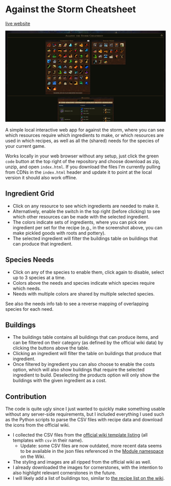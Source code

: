 # Against the Storm Cheatsheet

[live website](https://frankruis.github.io/ats_cheatsheet/)

![Screenshot](/img/example_screenshot.png)

A simple local interactive web app for against the storm, where you can see which resources require which ingredients to make, or which resources are used in which recipes, as well as all the (shared) needs for the species of your current game.

Works locally in your web browser without any setup, just click the green `code` button at the top right of the repository and choose download as zip, unzip, and open `index.html`.
If you download the files I'm currently pulling from CDNs in the `index.html` header and update it to point at the local version it should also work offline.

## Ingredient Grid
- Click on any resource to see which ingredients are needed to make it.
- Alternatively, enable the switch in the top right (before clicking) to see which other resources can be made with the selected ingredient.
- The colors indicate sets of ingredients, where you can pick one ingredient per set for the recipe (e.g., in the screenshot above, you can make pickled goods with roots and pottery).
- The selected ingredient will filter the buildings table on buildings that can produce that ingredient.

## Species Needs
- Click on any of the species to enable them, click again to disable, select up to 3 species at a time.
- Colors above the needs and species indicate which species require which needs.
- Needs with multiple colors are shared by multiple selected species.

See also the needs info tab to see a reverse mapping of overlapping species for each need.

## Buildings
- The buildings table contains all buildings that can produce items, and can be filtered on their category (as defined by the official wiki data) by clicking the buttons above the table.
- Clicking an ingredient will filter the table on buildings that produce that ingredient.
- Once filtered by ingredient you can also choose to enable the costs option, which will also show buildings that require the selected ingredient to build. Deselecting the products option will only show the buildings with the given ingredient as a cost.

## Contribution
The code is quite ugly since I just wanted to quickly make something usable without any server-side requirements, but I included everything I used such as the Python scripts to parse the CSV files with recipe data and download the icons from the official wiki.

- I collected the CSV files from the [official wiki template listing](https://hoodedhorse.com/wiki/Against_the_Storm/Special:AllPages?from=&to=&namespace=10) (all templates with `csv` in their name).
	- Update: some CSV files are now outdated, more recent data seems to be available in the json files referenced in the [Module namespace](https://hoodedhorse.com/wiki/Against_the_Storm/Special:AllPages?from=&to=&namespace=828) on the Wiki.
- The styling and images are all ripped from the official wiki as well.
- I already downloaded the images for cornerstones, with the intention to also highlight relevant cornerstones in the future.
- I will likely add a list of buildings too, similar to [the recipe list on the wiki](https://hoodedhorse.com/wiki/Against_the_Storm/Copper_Bars#Product).
